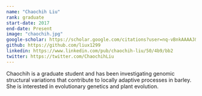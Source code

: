 ```yaml
---
name: "Chaochih Liu"
rank: graduate
start-date: 2017
end-date: Present
image: "chaochih.jpg"
google-scholar: https://scholar.google.com/citations?user=nq-vBnkAAAAJ&hl=en&oi=ao
github: https://github.com/liux1299
linkedin: https://www.linkedin.com/pub/chaochih-liu/50/4b9/bb2
twitter: https://twitter.com/ChaochihLiu
---
```


Chaochih is a graduate student and has been investigating genomic structural variations that contribute to locally adaptive processes in barley. She is interested in evolutionary genetics and plant evolution.